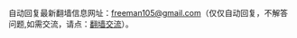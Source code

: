 自动回复最新翻墙信息网址：freeman105@gmail.com（仅仅自动回复，不解答问题,如需交流，请点：<a href="https://github.com/bannedbook/fanqiang/issues">翻墙交流</a>）。